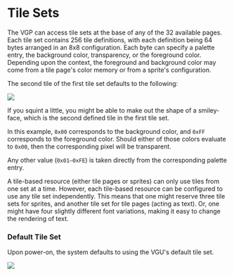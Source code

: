 # Tile Sets

The VGP can access tile sets at the base of any of the 32 available pages. Each tile set contains 256 tile definitions, with each definition being 64 bytes arranged in an 8x8 configuration. Each byte can specify a palette entry, the background color, transparency, or the foreground color. Depending upon the context, the foreground and background color may come from a tile page's color memory or from a sprite's configuration.

The second tile of the first tile set defaults to the following:

![](../../../images/tile-definition.png)

If you squint a little, you might be able to make out the shape of a smiley-face, which is the second defined tile in the first tile set.

In this example, `0x00` corresponds to the background color, and `0xFF` corresponds to the foreground color. Should either of those colors evaluate to `0x00`, then the corresponding pixel will be transparent.

Any other value \(`0x01–0xFE`\) is taken directly from the corresponding palette entry.

A tile-based resource \(either tile pages or sprites\) can only use tiles from one set at a time. However, each tile-based resource can be configured to use any tile set independently. This means that one might reserve three tile sets for sprites, and another tile set for tile pages \(acting as text\). Or, one might have four slightly different font variations, making it easy to change the rendering of text.

### Default Tile Set

Upon power-on, the system defaults to using the VGU's default tile set.

![](../../../images/character-map.png)

